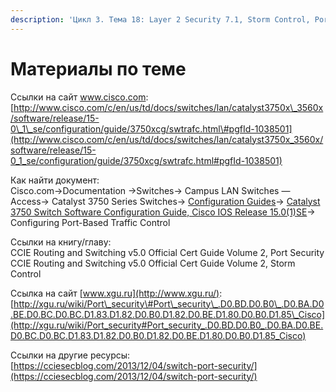 ```yaml
---
description: 'Цикл 3. Тема 18: Layer 2 Security 7.1, Storm Control, Port Security'
---
```


# Материалы по теме

Ссылки на сайт www.cisco.com:  
[http://www.cisco.com/c/en/us/td/docs/switches/lan/catalyst3750x\_3560x/software/release/15-0\_1\_se/configuration/guide/3750xcg/swtrafc.html\#pgfId-1038501](http://www.cisco.com/c/en/us/td/docs/switches/lan/catalyst3750x_3560x/software/release/15-0_1_se/configuration/guide/3750xcg/swtrafc.html#pgfId-1038501)

Как найти документ:  
Cisco.com→Documentation →Switches→ Campus LAN Switches — Access→ Catalyst 3750 Series Switches→ [Configuration Guides](http://www.cisco.com/c/en/us/support/switches/catalyst-3750-series-switches/products-installation-and-configuration-guides-list.html)→ [Catalyst 3750 Switch Software Configuration Guide, Cisco IOS Release 15.0\(1\)SE](http://www.cisco.com/c/en/us/td/docs/switches/lan/catalyst3750/software/release/15-0_1_se/configuration/guide/scg_3750.html)→ Configuring Port-Based Traffic Control

Ссылки на книгу/главу:  
CCIE Routing and Switching v5.0 Official Cert Guide Volume 2, Port Security  
CCIE Routing and Switching v5.0 Official Cert Guide Volume 2, Storm Control

Ссылка на сайт [www.xgu.ru](http://www.xgu.ru/):  
[http://xgu.ru/wiki/Port\_security\#Port\_security\_.D0.BD.D0.B0\_.D0.BA.D0.BE.D0.BC.D0.BC.D1.83.D1.82.D0.B0.D1.82.D0.BE.D1.80.D0.B0.D1.85\_Cisco](http://xgu.ru/wiki/Port_security#Port_security_.D0.BD.D0.B0_.D0.BA.D0.BE.D0.BC.D0.BC.D1.83.D1.82.D0.B0.D1.82.D0.BE.D1.80.D0.B0.D1.85_Cisco)

Ссылки на другие ресурсы:  
[https://cciesecblog.com/2013/12/04/switch-port-security/](https://cciesecblog.com/2013/12/04/switch-port-security/)  
  


